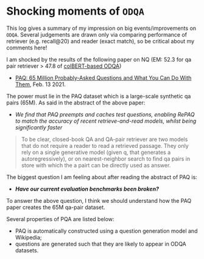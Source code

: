 
# Shocking moments of `ODQA`

This log gives a summary of my impression on big events/improvements on `ODQA`. Several judgements are drawn only via comparing performance of retriever (e.g. recall@20) and reader (exact match), so be critical about my comments here!

I am shocked by the results of the following paper on NQ (EM: 52.3 for qa pair retriever > 47.8 of [colBERT-based ODQA](https://arxiv.org/pdf/2007.00814.pdf))

- [PAQ: 65 Million Probably-Asked Questions and What You Can Do With Them](https://arxiv.org/pdf/2102.07033.pdf), Feb. 13 2021.

The power must lie in the PAQ dataset which is a large-scale synthetic qa pairs (65M). As said in the abstract of the above paper:
- *We find that PAQ preempts and caches test questions, enabling RePAQ to match the accuracy of recent retrieve-and-read models, whilst being significantly faster*

> To be clear, closed-book QA and QA-pair retriever are two models that do not require a reader to read a retrieved passage.
> They only rely on a single generative model (given q, that generates a autoregressively), or on nearest-neighbor search to find qa pairs in store with which the a pairt can be directly used as answer.

The biggest question I am feeling about after reading the abstract of PAQ is:

- ***Have our current evaluation benchmarks been broken?*** 

To answer the above question, I think we should understand how the PAQ paper creates the 65M qa-pair dataset.

Several properties of PQA are listed below:
- PAQ is automatically constructed using a question generation model and Wikipedia;
- questions are generated such that they are likely to appear in ODQA datasets.
